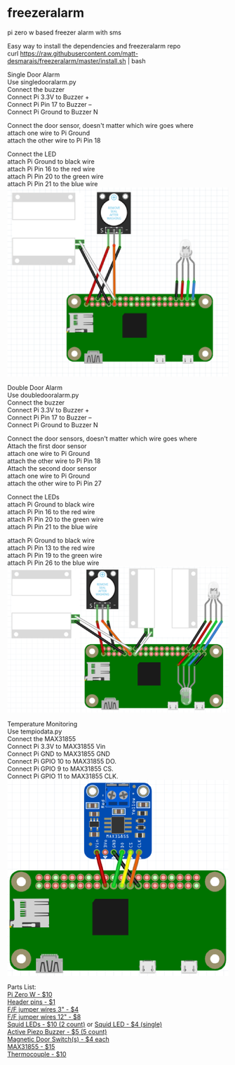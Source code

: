 # freezeralarm
pi zero w based freezer alarm with sms

Easy way to install the dependencies and freezeralarm repo <br/>
curl https://raw.githubusercontent.com/matt-desmarais/freezeralarm/master/install.sh | bash <br/>

Single Door Alarm <br/>
Use singledooralarm.py <br/>
Connect the buzzer <br/>
Connect Pi 3.3V to Buzzer + <br/>
Connect Pi Pin 17 to Buzzer – <br/>
Connect Pi Ground to Buzzer N <br/>

Connect the door sensor, doesn't matter which wire goes where <br/>
attach one wire to Pi Ground <br/>
attach the other wire to Pi Pin 18 <br/>

Connect the LED <br/>
attach Pi Ground to black wire <br/>
attach Pi Pin 16 to the red wire <br/>
attach Pi Pin 20 to the green wire <br/>
attach Pi Pin 21 to the blue wire <br/>
![wiringdiagramsingledooor](https://github.com/matt-desmarais/freezeralarm/raw/master/singledoordiagram.png)

Double Door Alarm <br/>
Use doubledooralarm.py <br/>
Connect the buzzer <br/>
Connect Pi 3.3V to Buzzer + <br/>
Connect Pi Pin 17 to Buzzer – <br/>
Connect Pi Ground to Buzzer N <br/>

Connect the door sensors, doesn't matter which wire goes where <br/>
Attach the first door sensor <br/>
attach one wire to Pi Ground <br/>
attach the other wire to Pi Pin 18 <br/>
Attach the second door sensor <br/>
attach one wire to Pi Ground <br/>
attach the other wire to Pi Pin 27 <br/>

Connect the LEDs <br/>
attach Pi Ground to black wire <br/>
attach Pi Pin 16 to the red wire <br/>
attach Pi Pin 20 to the green wire <br/>
attach Pi Pin 21 to the blue wire <br/>

attach Pi Ground to black wire <br/>
attach Pi Pin 13 to the red wire <br/>
attach Pi Pin 19 to the green wire <br/>
attach Pi Pin 26 to the blue wire <br/>
![wiringdiagramdoubledooor](https://github.com/matt-desmarais/freezeralarm/raw/master/doubledoordiagram.png)

Temperature Monitoring <br/>
Use tempiodata.py <br/>
Connect the MAX31855  <br/>
Connect Pi 3.3V to MAX31855 Vin <br/>
Connect Pi GND to MAX31855 GND <br/>
Connect Pi GPIO 10 to MAX31855 DO. <br/>
Connect Pi GPIO 9 to MAX31855 CS. <br/>
Connect Pi GPIO 11 to MAX31855 CLK. <br/>
![wiringdiagramMAX31855](https://github.com/matt-desmarais/freezeralarm/raw/master/tempdiagram.png) <br/>

Parts List: <br/>
[Pi Zero W - $10](https://www.adafruit.com/product/3400) <br/>
[Header pins - $1](https://www.adafruit.com/product/2822) <br/>
[F/F jumper wires 3" - $4](https://www.adafruit.com/product/794) <br/>
[F/F jumper wires 12" - $8](https://www.adafruit.com/product/793) <br/>
[Squid LEDs - $10 (2 count)](https://www.amazon.com/Monk-Makes-SKU00044-Raspberry-Squid/dp/B0170C8ITK/) or [Squid LED - $4 (single)]()<br/>
[Active Piezo Buzzer - $5 (5 count)](https://www.amazon.com/gp/product/B076SXP7VJ/) <br/>
[Magnetic Door Switch(s) - $4 each](https://www.adafruit.com/product/375) <br/>
[MAX31855 - $15](https://www.adafruit.com/product/269) <br/>
[Thermocouple - $10](https://www.adafruit.com/product/3245)
